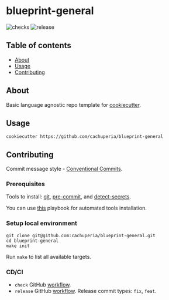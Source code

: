 # blueprint-general

![checks][checks] ![release][release]

## Table of contents

* [About](#about)
* [Usage](#usage)
* [Contributing](#contributing)

## About

Basic language agnostic repo template for [cookiecutter][cook].

## Usage

```shell
cookiecutter https://github.com/cachuperia/blueprint-general
```

## Contributing

Commit message style - [Conventional Commits][cc].

### Prerequisites

Tools to install: [git][g], [pre-commit][pk], and [detect-secrets][ds].

You can use [this][a] playbook for automated tools installation.

### Setup local environment

```shell
git clone git@github.com:cachuperia/blueprint-general.git
cd blueprint-general
make init
```

Run `make` to list all available targets.

### CD/CI

- `check` GitHub [workflow][wch].
- `release` GitHub [workflow][wr]. Release commit types: `fix`, `feat`.

[a]: https://github.com/cachuperia/ansible-role-server-bootstrap
[cc]: https://www.conventionalcommits.org/en/v1.0.0/
[ds]: https://github.com/Yelp/detect-secrets#installation
[g]: https://www.atlassian.com/git/tutorials/install-git
[pk]: https://pre-commit.com/#install
[cook]: https://cookiecutter.readthedocs.io/en/stable/

[wch]: .github/workflows/checks.yml
[wr]: .github/workflows/release.yml

[checks]: https://github.com/cachuperia/blueprint-general/actions/workflows/checks.yml/badge.svg
[release]: https://github.com/cachuperia/blueprint-general/actions/workflows/release.yml/badge.svg
